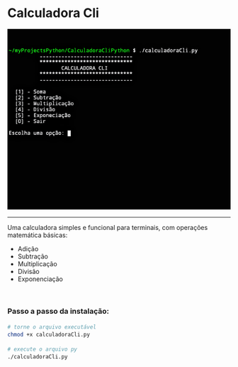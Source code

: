 <div class="content">
  <h1>Calculadora Cli</h1>
  <img src="Screenshot_20241102-115649~3.png">
  <br>
  <hr>
<p>Uma calculadora simples e funcional para terminais, com operações matemática básicas: 
  <ul> 
    <li>Adição</li> 
    <li>Subtração</li>
    <li>Multiplicação</li> 
    <li>Divisão</li> 
    <li>Exponenciação</li>
  </ul>
</p>
  <br>
  <h3>Passo a passo da instalação:</h3>
</div>

```sh
# torne o arquivo executável
chmod +x calculadoraCli.py

# execute o arquivo py
./calculadoraCli.py
```
